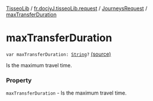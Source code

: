 [TisseoLib](../../index.md) / [fr.docjyJ.tisseoLib.request](../index.md) / [JourneysRequest](index.md) / [maxTransferDuration](./max-transfer-duration.md)

# maxTransferDuration

`var maxTransferDuration: `[`String`](https://kotlinlang.org/api/latest/jvm/stdlib/kotlin/-string/index.html)`?` [(source)](https://github.com/docjyJ/TisseoLib/tree/master/src/main/kotlin/fr/docjyJ/tisseoLib/request/JourneysRequest.kt#L47)

Is the maximum travel time.

### Property

`maxTransferDuration` - Is the maximum travel time.